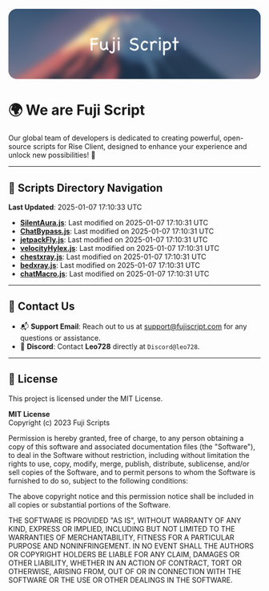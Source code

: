 ![Banner](.github/b.webp)

# 🌍 **We are Fuji Script**

Our global team of developers is dedicated to creating powerful, open-source scripts for Rise Client, designed to enhance your experience and unlock new possibilities! 🌟

---
<!-- SCRIPTS_NAVIGATION_START -->
## 📂 **Scripts Directory Navigation**

**Last Updated**: 2025-01-07 17:10:33 UTC

- **[SilentAura.js](scripts/SilentAura.js)**: Last modified on 2025-01-07 17:10:31 UTC
- **[ChatBypass.js](scripts/ChatBypass.js)**: Last modified on 2025-01-07 17:10:31 UTC
- **[jetpackFly.js](scripts/jetpackFly.js)**: Last modified on 2025-01-07 17:10:31 UTC
- **[velocityHylex.js](scripts/velocityHylex.js)**: Last modified on 2025-01-07 17:10:31 UTC
- **[chestxray.js](scripts/chestxray.js)**: Last modified on 2025-01-07 17:10:31 UTC
- **[bedxray.js](scripts/bedxray.js)**: Last modified on 2025-01-07 17:10:31 UTC
- **[chatMacro.js](scripts/chatMacro.js)**: Last modified on 2025-01-07 17:10:31 UTC

<!-- SCRIPTS_NAVIGATION_END -->

---

## 💬 **Contact Us**  
- 📬 **Support Email**: Reach out to us at [support@fujiscript.com](mailto:support@fujiscript.com) for any questions or assistance.  
- 💬 **Discord**: Contact **Leo728** directly at `Discord@leo728`.

---

## 📜 **License**

This project is licensed under the MIT License.  

**MIT License**  
Copyright (c) 2023 Fuji Scripts  

Permission is hereby granted, free of charge, to any person obtaining a copy of this software and associated documentation files (the "Software"), to deal in the Software without restriction, including without limitation the rights to use, copy, modify, merge, publish, distribute, sublicense, and/or sell copies of the Software, and to permit persons to whom the Software is furnished to do so, subject to the following conditions:  

The above copyright notice and this permission notice shall be included in all copies or substantial portions of the Software.  

THE SOFTWARE IS PROVIDED "AS IS", WITHOUT WARRANTY OF ANY KIND, EXPRESS OR IMPLIED, INCLUDING BUT NOT LIMITED TO THE WARRANTIES OF MERCHANTABILITY, FITNESS FOR A PARTICULAR PURPOSE AND NONINFRINGEMENT. IN NO EVENT SHALL THE AUTHORS OR COPYRIGHT HOLDERS BE LIABLE FOR ANY CLAIM, DAMAGES OR OTHER LIABILITY, WHETHER IN AN ACTION OF CONTRACT, TORT OR OTHERWISE, ARISING FROM, OUT OF OR IN CONNECTION WITH THE SOFTWARE OR THE USE OR OTHER DEALINGS IN THE SOFTWARE.  
